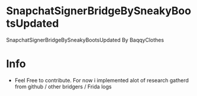 # SnapchatSignerBridgeBySneakyBootsUpdated
SnapchatSignerBridgeBySneakyBootsUpdated By BaqqyClothes

# Info
- Feel Free to contribute. For now i implemented alot of research gatherd from github / other bridgers / Frida logs
